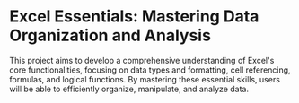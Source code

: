 # Excel Essentials: Mastering Data Organization and Analysis 
This project aims to develop a comprehensive understanding of Excel's core functionalities,
focusing on data types and formatting, cell referencing, formulas, and logical functions. 
By mastering these essential skills, users will be able to efficiently organize, manipulate, and analyze data.
